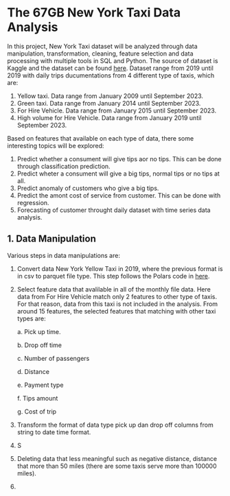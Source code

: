 # The 67GB New York Taxi Data Analysis

In this project, New York Taxi dataset will be analyzed through data manipulation, transformation, cleaning, feature selection and data processing with multiple tools in SQL and Python. The source of dataset is Kaggle and the dataset can be found [here](https://www.kaggle.com/datasets/microize/nyc-taxi-dataset). Dataset range from 2019 until 2019 with daily trips ducumentations from 4 different type of taxis, which are:
1. Yellow taxi. Data range from January 2009 until September 2023.
2. Green taxi. Data range from January 2014 until September 2023.
3. For Hire Vehicle. Data range from January 2015 until September 2023.
4. High volume for Hire Vehicle. Data range from January 2019 until September 2023.

Based on features that available on each type of data, there some interesting topics will be explored:
1. Predict whether a consument will give tips aor no tips. This can be done through classification prediction.
2. Predict wheter a consument will give a big tips, normal tips or no tips at all.
3. Predict anomaly of customers who give a big tips.
4. Predict the amont cost of service from customer. This can be done with regression.
5. Forecasting of customer throught daily dataset with time series data analysis.

## 1. Data Manipulation
Various steps in data manipulations are:

1. Convert data New York Yellow Taxi in 2019, where the previous format is in csv to parquet file type. This step follows the Polars code in [here](https://github.com/imdwipayana/Portfolio-Projects/blob/main/67%20GB%20Full%20Data%20Analysis/Convert_csv_2019_to_parquet.ipynb).
2. Select feature data that avalilable in all of the monthly file data. Here data from For Hire Vehicle match only 2 features to other type of taxis. For that reason, data from this taxi is not included in the analysis. From around 15 features, the selected features that matching with other taxi types are:
   
   a. Pick up time.
   
   b. Drop off time
   
   c. Number of passengers
   
   d. Distance
   
   e. Payment type
   
   f. Tips amount
   
   g. Cost of trip
   
4. Transform the format of data type pick up dan drop off columns from string to date time format.
5. S
6. Deleting data that less meaningful such as negative distance, distance that more than 50 miles (there are some taxis serve more than 100000 miles).
7. 
